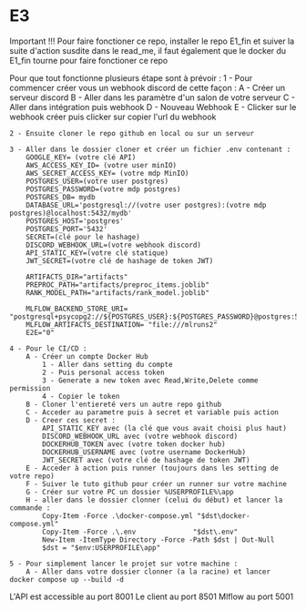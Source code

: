 # E3
Important !!! Pour faire fonctioner ce repo, installer le repo E1_fin et suiver la suite d'action susdite dans le read_me, il faut
              également que le docker du E1_fin tourne pour faire fonctioner ce repo

Pour que tout fonctionne plusieurs étape sont à prévoir :
    1 - Pour commencer créer vous un webhook discord de cette façon :
        A - Créer un serveur discord
        B - Aller dans les paramètre d'un salon de votre serveur
        C - Aller dans intégration puis webhook
        D - Nouveau Webhook
        E - Clicker sur le webhook créer puis clicker sur copier l'url du webhook


    2 - Ensuite cloner le repo github en local ou sur un serveur

    3 - Aller dans le dossier cloner et créer un fichier .env contenant :
        GOOGLE_KEY= (votre clé API)
        AWS_ACCESS_KEY_ID= (votre user minIO)
        AWS_SECRET_ACCESS_KEY= (votre mdp MinIO)
        POSTGRES_USER=(votre user postgres)
        POSTGRES_PASSWORD=(votre mdp postgres)
        POSTGRES_DB= mydb
        DATABASE_URL='postgresql://(votre user postgres):(votre mdp postgres)@localhost:5432/mydb'
        POSTGRES_HOST='postgres'
        POSTGRES_PORT='5432'
        SECRET=(clé pour le hashage)
        DISCORD_WEBHOOK_URL=(votre webhook discord)
        API_STATIC_KEY=(votre clé statique)
        JWT_SECRET=(votre clé de hashage de token JWT)

        ARTIFACTS_DIR="artifacts"
        PREPROC_PATH="artifacts/preproc_items.joblib"
        RANK_MODEL_PATH="artifacts/rank_model.joblib"

        MLFLOW_BACKEND_STORE_URI= "postgresql+psycopg2://${POSTGRES_USER}:${POSTGRES_PASSWORD}@postgres:5432/${POSTGRES_DB}"
        MLFLOW_ARTIFACTS_DESTINATION= "file:///mlruns2"
        E2E="0"
    
    4 - Pour le CI/CD :
        A - Créer un compte Docker Hub
            1 - Aller dans setting du compte
            2 - Puis personal access token
            3 - Generate a new token avec Read,Write,Delete comme permission
            4 - Copier le token
        B - Cloner l'entiereté vers un autre repo github
        C - Acceder au parametre puis à secret et variable puis action
        D - Creer ces secret :
            API_STATIC_KEY avec (la clé que vous avait choisi plus haut)
            DISCORD_WEBHOOK_URL avec (votre webhook discord)
            DOCKERHUB_TOKEN avec (votre token docker hub)
            DOCKERHUB_USERNAME avec (votre username DockerHub)
            JWT_SECRET avec (votre clé de hashage de token JWT)
        E - Acceder à action puis runner (toujours dans les setting de votre repo)
        F - Suiver le tuto github pour créer un runner sur votre machine
        G - Créer sur votre PC un dossier %USERPROFILE%\app
        H - aller dans le dossier clonner (celui du début) et lancer la commande :
            Copy-Item -Force .\docker-compose.yml "$dst\docker-compose.yml"
            Copy-Item -Force .\.env              "$dst\.env"
            New-Item -ItemType Directory -Force -Path $dst | Out-Null
            $dst = "$env:USERPROFILE\app"
    
    5 - Pour simplement lancer le projet sur votre machine :
        A - Aller dans votre dossier clonner (a la racine) et lancer docker compose up --build -d

L'API est accessible au port 8001
Le client au port 8501
Mlflow au port 5001
    